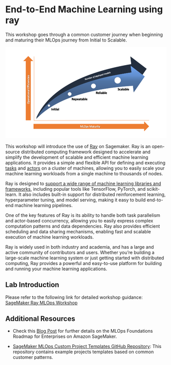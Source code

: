 # End-to-End Machine Learning using ray

This workshop goes through a common customer journey when beginning and maturing their MLOps journey from Initial to Scalable. 

![MLOPs stages of adoption](images/maturity-model-1.png)

This workshop will introduce the use of [Ray](https://docs.ray.io/en/latest/ray-overview/getting-started.html) on Sagemaker. Ray is an open-source distributed computing framework designed to accelerate and simplify the development of scalable and efficient machine learning applications. It provides a simple and flexible API for defining and executing [tasks](https://docs.ray.io/en/latest/ray-core/tasks.html) and [actors](https://docs.ray.io/en/latest/ray-core/actors.html) on a cluster of machines, allowing you to easily scale your machine learning workloads from a single machine to thousands of nodes.

Ray is designed to [support a wide range of machine learning libraries and frameworks](https://docs.ray.io/en/latest/train/getting-started.html), including popular tools like TensorFlow, PyTorch, and scikit-learn. It also includes built-in support for distributed reinforcement learning, hyperparameter tuning, and model serving, making it easy to build end-to-end machine learning pipelines.

One of the key features of Ray is its ability to handle both task parallelism and actor-based concurrency, allowing you to easily express complex computation patterns and data dependencies. Ray also provides efficient scheduling and data sharing mechanisms, enabling fast and scalable execution of machine learning workloads.

Ray is widely used in both industry and academia, and has a large and active community of contributors and users. Whether you’re building a large-scale machine learning system or just getting started with distributed computing, Ray provides a powerful and easy-to-use platform for building and running your machine learning applications.

## Lab Introduction

Please refer to the following link for detailed workshop guidance: [SageMaker Ray MLOps Workshop](https://blah)


## Additional Resources

* Check this [Blog Post](https://aws.amazon.com/blogs/machine-learning/mlops-foundation-roadmap-for-enterprises-with-amazon-sagemaker/)
for further details on the MLOps Foundations Roadmap for Enterprises on Amazon SageMaker.

* [SageMaker MLOps Custom Project Templates GitHub Repository](https://github.com/aws-samples/sagemaker-custom-project-templates): This repository contains example projects templates based on common customer patterns. 
